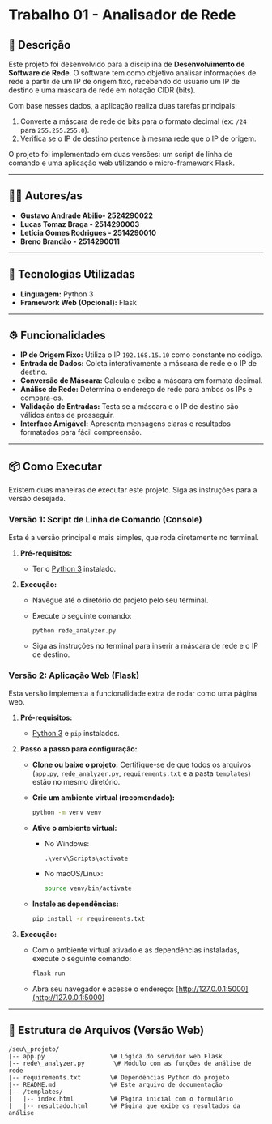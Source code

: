 # Trabalho 01 - Analisador de Rede

## 📝 Descrição

Este projeto foi desenvolvido para a disciplina de **Desenvolvimento de Software de Rede**. O software tem como objetivo analisar informações de rede a partir de um IP de origem fixo, recebendo do usuário um IP de destino e uma máscara de rede em notação CIDR (bits).

Com base nesses dados, a aplicação realiza duas tarefas principais:

1. Converte a máscara de rede de bits para o formato decimal (ex: `/24` para `255.255.255.0`).
2. Verifica se o IP de destino pertence à mesma rede que o IP de origem.

O projeto foi implementado em duas versões: um script de linha de comando e uma aplicação web utilizando o micro-framework Flask.

---

## 👨‍💻 Autores/as

* **Gustavo Andrade Abilio- 2524290022**
* **Lucas Tomaz Braga - 2514290003**
* **Letícia Gomes Rodrigues - 2514290010**
* **Breno Brandão - 2514290011**

---

## 🚀 Tecnologias Utilizadas

* **Linguagem:** Python 3
* **Framework Web (Opcional):** Flask

---

## ⚙️ Funcionalidades

* **IP de Origem Fixo:** Utiliza o IP `192.168.15.10` como constante no código.
* **Entrada de Dados:** Coleta interativamente a máscara de rede e o IP de destino.
* **Conversão de Máscara:** Calcula e exibe a máscara em formato decimal.
* **Análise de Rede:** Determina o endereço de rede para ambos os IPs e compara-os.
* **Validação de Entradas:** Testa se a máscara e o IP de destino são válidos antes de prosseguir.
* **Interface Amigável:** Apresenta mensagens claras e resultados formatados para fácil compreensão.

---

## 📦 Como Executar

Existem duas maneiras de executar este projeto. Siga as instruções para a versão desejada.

### Versão 1: Script de Linha de Comando (Console)

Esta é a versão principal e mais simples, que roda diretamente no terminal.

1. **Pré-requisitos:**
    * Ter o [Python 3](https://www.python.org/downloads/) instalado.

2. **Execução:**
    * Navegue até o diretório do projeto pelo seu terminal.
    * Execute o seguinte comando:

        ```bash
        python rede_analyzer.py
        ```

    * Siga as instruções no terminal para inserir a máscara de rede e o IP de destino.

### Versão 2: Aplicação Web (Flask)

Esta versão implementa a funcionalidade extra de rodar como uma página web.

1. **Pré-requisitos:**
    * [Python 3](https://www.python.org/downloads/) e `pip` instalados.

2. **Passo a passo para configuração:**

    * **Clone ou baixe o projeto:**
        Certifique-se de que todos os arquivos (`app.py`, `rede_analyzer.py`, `requirements.txt` e a pasta `templates`) estão no mesmo diretório.

    * **Crie um ambiente virtual (recomendado):**

        ```bash
        python -m venv venv
        ```

    * **Ative o ambiente virtual:**
        * No Windows:

            ```cmd
            .\venv\Scripts\activate
            ```

        * No macOS/Linux:

            ```bash
            source venv/bin/activate
            ```

    * **Instale as dependências:**

        ```bash
        pip install -r requirements.txt
        ```

3. **Execução:**

    * Com o ambiente virtual ativado e as dependências instaladas, execute o seguinte comando:

        ```bash
        flask run
        ```

    * Abra seu navegador e acesse o endereço: [http://127.0.0.1:5000](http://127.0.0.1:5000)

---

## 📂 Estrutura de Arquivos (Versão Web)

```plaintext
/seu\_projeto/
|-- app.py                  \# Lógica do servidor web Flask
|-- rede\_analyzer.py        \# Módulo com as funções de análise de rede
|-- requirements.txt        \# Dependências Python do projeto
|-- README.md               \# Este arquivo de documentação
|-- /templates/
|   |-- index.html          \# Página inicial com o formulário
|   |-- resultado.html      \# Página que exibe os resultados da análise
```


